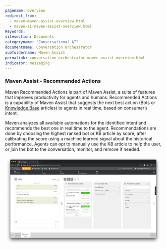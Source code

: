 ```yaml
---
pagename: Overview
redirect_from:
  - maven-maven-assist-overview.html
  - maven-ai-maven-assist-overview.html
Keywords:
sitesection: Documents
categoryname: "Conversational AI"
documentname: Conversation Orchestrator
subfoldername: Maven Assist
permalink: conversation-orchestrator-maven-assist-overview.html
indicator: messaging
---
```


### Maven Assist - Recommended Actions

Maven Recommended Actions is part of Maven Assist, a suite of features that improves productivity for agents and humans. Recommended Actions is a capability of Maven Assist that suggests the next best action (Bots or [Knowledge Base](conversation-builder-knowledge-base.html) articles) to agents in real time, based on consumer’s intent. 

Maven analyzes all available automations for the identified intent and recommends the best one in real time to the agent. Recommendations are done by choosing the highest ranked bot or KB article by score, after calibrating the score using a machine learned signal about the historical performance. Agents can opt to manually use the KB article to help the user, or join the bot to the conversation, monitor, and remove if needed. 

<img class="fancyimage" width="800" src="img/maven/image_1.png">